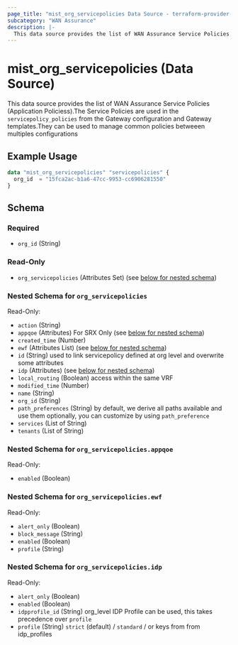 ```yaml
---
page_title: "mist_org_servicepolicies Data Source - terraform-provider-mist"
subcategory: "WAN Assurance"
description: |-
  This data source provides the list of WAN Assurance Service Policies (Application Policiess).The Service Policies are used in the servicepolicy_policies from the Gateway configuration and Gateway templates.They can be used to manage common policies betweeen multiples configurations
---
```


# mist_org_servicepolicies (Data Source)

This data source provides the list of WAN Assurance Service Policies (Application Policiess).The Service Policies are used in the `servicepolicy_policies` from the Gateway configuration and Gateway templates.They can be used to manage common policies betweeen multiples configurations


## Example Usage

```terraform
data "mist_org_servicepolicies" "servicepolicies" {
  org_id  = "15fca2ac-b1a6-47cc-9953-cc6906281550"
}
```

<!-- schema generated by tfplugindocs -->
## Schema

### Required

- `org_id` (String)

### Read-Only

- `org_servicepolicies` (Attributes Set) (see [below for nested schema](#nestedatt--org_servicepolicies))

<a id="nestedatt--org_servicepolicies"></a>
### Nested Schema for `org_servicepolicies`

Read-Only:

- `action` (String)
- `appqoe` (Attributes) For SRX Only (see [below for nested schema](#nestedatt--org_servicepolicies--appqoe))
- `created_time` (Number)
- `ewf` (Attributes List) (see [below for nested schema](#nestedatt--org_servicepolicies--ewf))
- `id` (String) used to link servicepolicy defined at org level and overwrite some attributes
- `idp` (Attributes) (see [below for nested schema](#nestedatt--org_servicepolicies--idp))
- `local_routing` (Boolean) access within the same VRF
- `modified_time` (Number)
- `name` (String)
- `org_id` (String)
- `path_preferences` (String) by default, we derive all paths available and use them
optionally, you can customize by using `path_preference`
- `services` (List of String)
- `tenants` (List of String)

<a id="nestedatt--org_servicepolicies--appqoe"></a>
### Nested Schema for `org_servicepolicies.appqoe`

Read-Only:

- `enabled` (Boolean)


<a id="nestedatt--org_servicepolicies--ewf"></a>
### Nested Schema for `org_servicepolicies.ewf`

Read-Only:

- `alert_only` (Boolean)
- `block_message` (String)
- `enabled` (Boolean)
- `profile` (String)


<a id="nestedatt--org_servicepolicies--idp"></a>
### Nested Schema for `org_servicepolicies.idp`

Read-Only:

- `alert_only` (Boolean)
- `enabled` (Boolean)
- `idpprofile_id` (String) org_level IDP Profile can be used, this takes precedence over `profile`
- `profile` (String) `strict` (default) / `standard` / or keys from from idp_profiles